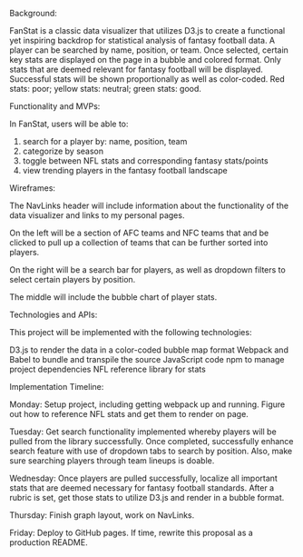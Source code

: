 
Background:

FanStat is a classic data visualizer that utilizes D3.js to create a functional yet inspiring backdrop for statistical analysis of fantasy football data.  A player can be searched by name, position, or team.  Once selected, certain key stats are displayed on the page in a bubble and colored format.  Only stats that are deemed relevant for fantasy football will be displayed.  Successful stats will be shown proportionally as well as color-coded.  Red stats:  poor; yellow stats: neutral; green stats: good.  


Functionality and MVPs:

In FanStat, users will be able to:

1. search for a player by: name, position, team
2. categorize by season
3. toggle between NFL stats and corresponding fantasy stats/points
4. view trending players in the fantasy football landscape


Wireframes:

The NavLinks header will include information about the functionality of the data visualizer and links to my personal pages.  

On the left will be a section of AFC teams and NFC teams that and be clicked to pull up a collection of teams that can be further sorted into players.  

On the right will be a search bar for players, as well as dropdown filters to select certain players by position.

The middle will include the bubble chart of player stats.  


Technologies and APIs:

This project will be implemented with the following technologies:

D3.js to render the data in a color-coded bubble map format 
Webpack and Babel to bundle and transpile the source JavaScript code
npm to manage project dependencies
NFL reference library for stats

Implementation Timeline:

Monday: Setup project, including getting webpack up and running. Figure out how to reference NFL stats and get them to render on page. 

Tuesday: Get search functionality implemented whereby players will be pulled from the library successfully.  Once completed, successfully enhance search feature with use of dropdown tabs to search by position.  Also, make sure searching players through team lineups is doable.  

Wednesday: Once players are pulled successfully, localize all important stats that are deemed necessary for fantasy football standards.  After a rubric is set, get those stats to utilize D3.js and render in a bubble format.  

Thursday: Finish graph layout, work on NavLinks.  

Friday: Deploy to GitHub pages. If time, rewrite this proposal as a production README.

